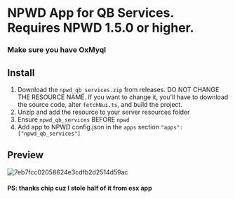 # NPWD App for QB Services. Requires NPWD 1.5.0 or higher.

### Make sure you have OxMyql

## Install
1. Download the `npwd_qb_services.zip` from releases. DO NOT CHANGE THE RESOURCE NAME. If you want to change it, you'll have to download the source code, alter `fetchNui.ts`, and build the project.
2. Unzip and add the resource to your server resources folder
3. Ensure `npwd_qb_services` BEFORE `npwd`
4. Add app to NPWD config.json in the `apps` section `"apps": ["npwd_qb_services"]`

## Preview
![7eb7fcc02058624e3cdfb2d2514d59ac](https://user-images.githubusercontent.com/97451137/184982211-754f223f-8163-44ac-8b11-b7b07fece10c.png)

#### PS: thanks chip cuz I stole half of it from esx app
